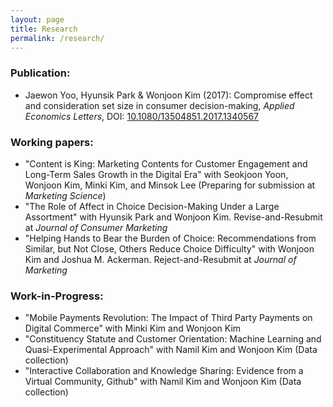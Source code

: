 ```yaml
---
layout: page
title: Research
permalink: /research/
---
```


### Publication:
* Jaewon Yoo, Hyunsik Park & Wonjoon Kim (2017): Compromise effect and consideration set size in consumer decision-making, _Applied Economics Letters_, DOI: [10.1080/13504851.2017.1340567](http://www.tandfonline.com/eprint/V8pJpbkifrmSYGffu7CQ/full)

### Working papers:
* "Content is King: Marketing Contents for Customer Engagement and Long-Term Sales Growth in the Digital Era" with Seokjoon Yoon, Wonjoon Kim, Minki Kim, and Minsok Lee (Preparing for submission at _Marketing Science_)
* "The Role of Affect in Choice Decision-Making Under a Large Assortment" with Hyunsik Park and Wonjoon Kim. Revise-and-Resubmit at _Journal of Consumer Marketing_
* "Helping Hands to Bear the Burden of Choice: Recommendations from Similar, but Not Close, Others Reduce Choice Difficulty" with Wonjoon Kim and Joshua M. Ackerman. Reject-and-Resubmit at _Journal of Marketing_

### Work-in-Progress:
* "Mobile Payments Revolution: The Impact of Third Party Payments on Digital Commerce" with Minki Kim and Wonjoon Kim
* "Constituency Statute and Customer Orientation: Machine Learning and Quasi-Experimental Approach" with Namil Kim and Wonjoon Kim (Data collection)
* "Interactive Collaboration and Knowledge Sharing: Evidence from a Virtual Community, Github" with Namil Kim and Wonjoon Kim (Data collection)
